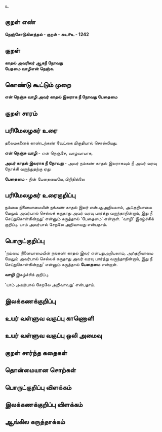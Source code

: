 உ

## குறள் எண் 

**நெஞ்சோடுகிளத்தல் - குறள் - கஉ௪உ - 1242**

## குறள் 

**காதல் அவரிலர் ஆகநீ நோவது  
பேதமை வாழிஎன் நெஞ்சு.** 

## கொண்டு கூட்டும் முறை

**என் நெஞ்சு வாழி அவர் காதல் இலராக நீ நோவது பேதைமை**

## குறள் சாரம் 


## பரிமேலழகர் உரை

தலைமகனைக் காண்டற்கண் வேட்கை மிகுதியால் சொல்லியது. 

**என் நெஞ்சு வாழி** - என் நெஞ்சே, வாழ்வாயாக, 

**அவர் காதல் இலராக நீ நோவது** - அவர் நம்கண் காதல் இலராகவும் நீ அவர் வரவு நோக்கி வருந்துதற்கு ஏது 

**பேதைமை** - நின் பேதைமையே, பிறிதில்லை

## பரிமேலழகர் உரைகுறிப்பு   

நம்மை நினையாமையின் நங்கண் காதல் இலர் என்பதுஅறியலாம், அஃதறியாமை மேலும் அவர்பால் செல்லக் கருதாது அவர் வரவு பார்த்து வருந்தாநின்றாய், இது நீ செய்துகொள்கின்றது' என்னும் கருத்தால் 'பேதைமை' என்றாள். 'வாழி' இகழ்ச்சிக் குறிப்பு. யாம் அவர்பால் சேறலே அறிவாவது என்பதாம்.

## பொருட்குறிப்பு 

'நம்மை நினையாமையின் நங்கண் காதல் இலர் என்பதுஅறியலாம், அஃதறியாமை மேலும் அவர்பால் செல்லக் கருதாது அவர் வரவு பார்த்து வருந்தாநின்றாய், இது நீ செய்துகொள்கின்றது' என்னும் கருத்தால் **பேதைமை** என்றாள். 

**வாழி** இகழ்ச்சிக் குறிப்பு. 

'யாம் அவர்பால் சேறலே அறிவாவது' என்பதாம்.

## இலக்கணக்குறிப்பு  


## உயர் வள்ளுவ வகுப்பு காணொளி


## உயர் வள்ளுவ வகுப்பு ஒலி அமைவு 

 
## குறள் சார்ந்த கதைகள் 


## தொன்மையான சொற்கள்


## பொருட்குறிப்பு விளக்கம்


## இலக்கணக்குறிப்பு விளக்கம்


## ஆங்கில கருத்தாக்கம் 



